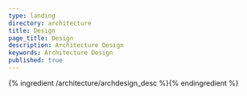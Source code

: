 ```yaml
---
type: landing
directory: architecture
title: Design
page_title: Design
description: Architecture Design
keywords: Architecture Design
published: true
---
```



{% ingredient /architecture/archdesign_desc %}{% endingredient %}
